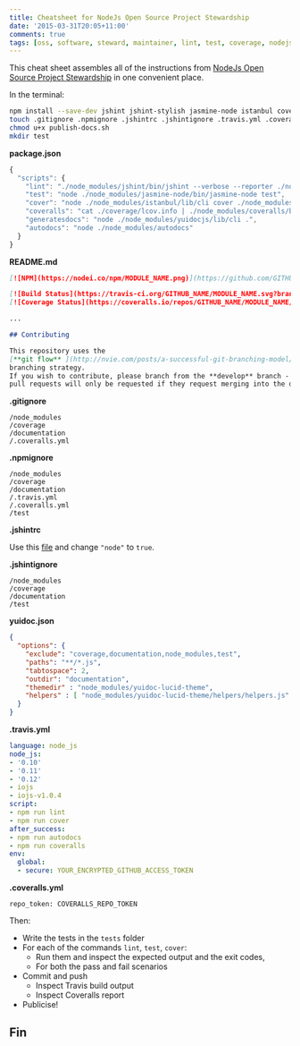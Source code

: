 ```yaml
---
title: Cheatsheet for NodeJs Open Source Project Stewardship
date: '2015-03-31T20:05+11:00'
comments: true
tags: [oss, software, steward, maintainer, lint, test, coverage, nodejs, github, travis, coveralls, cheatsheet]
---
```


This cheat sheet assembles all of the instructions from
[NodeJs Open Source Project Stewardship](../nodejs)
in one convenient place.

In the terminal:

```bash
npm install --save-dev jshint jshint-stylish jasmine-node istanbul coveralls yuidocjs yuidoc-lucid-theme autodocs
touch .gitignore .npmignore .jshintrc .jshintignore .travis.yml .coveralls.yml yuidoc.json
chmod u+x publish-docs.sh
mkdir test
```

**package.json**

```javascript
{
  "scripts": {
    "lint": "./node_modules/jshint/bin/jshint --verbose --reporter ./node_modules/jshint-stylish .",
    "test": "node ./node_modules/jasmine-node/bin/jasmine-node test",
    "cover": "node ./node_modules/istanbul/lib/cli cover ./node_modules/jasmine-node/bin/jasmine-node test",
    "coveralls": "cat ./coverage/lcov.info | ./node_modules/coveralls/bin/coveralls.js",
    "generatesdocs": "node ./node_modules/yuidocjs/lib/cli .",
    "autodocs": "node ./node_modules/autodocs"
  }
}
```

**README.md**

```markdown
[![NPM](https://nodei.co/npm/MODULE_NAME.png)](https://github.com/GITHUB_NAME/MODULE_NAME/)

[![Build Status](https://travis-ci.org/GITHUB_NAME/MODULE_NAME.svg?branch=master)](https://travis-ci.org/GITHUB_NAME/MODULE_NAME)
[![Coverage Status](https://coveralls.io/repos/GITHUB_NAME/MODULE_NAME/badge.svg?branch=master)](https://coveralls.io/r/GITHUB_NAME/MODULE_NAME?branch=master)

...

## Contributing

This repository uses the
[**git flow** ](http://nvie.com/posts/a-successful-git-branching-model/)
branching strategy.
If you wish to contribute, please branch from the **develop** branch -
pull requests will only be requested if they request merging into the develop branch.
```

**.gitignore**

```text
/node_modules
/coverage
/documentation
/.coveralls.yml
```

**.npmignore**

```text
/node_modules
/coverage
/documentation
/.travis.yml
/.coveralls.yml
/test
```

**.jshintrc**

Use this [file](https://github.com/jshint/jshint/blob/master/examples/.jshintrc)
and change `"node"` to `true`.

**.jshintignore**

```text
/node_modules
/coverage
/documentation
/test
```

**yuidoc.json**

```json
{
  "options": {
    "exclude": "coverage,documentation,node_modules,test",
    "paths": "**/*.js",
    "tabtospace": 2,
    "outdir": "documentation",
    "themedir" : "node_modules/yuidoc-lucid-theme",
    "helpers" : [ "node_modules/yuidoc-lucid-theme/helpers/helpers.js" ]
  }
}
```

**.travis.yml**

```yaml
language: node_js
node_js:
- '0.10'
- '0.11'
- '0.12'
- iojs
- iojs-v1.0.4
script:
- npm run lint
- npm run cover
after_success:
- npm run autodocs
- npm run coveralls
env:
  global:
  - secure: YOUR_ENCRYPTED_GITHUB_ACCESS_TOKEN
```

**.coveralls.yml**

```text
repo_token: COVERALLS_REPO_TOKEN
```

Then:

- Write the tests in the `tests` folder
- For each of the commands `lint`, `test`, `cover`:
   - Run them and inspect the expected output and the exit codes,
   - For both the pass and fail scenarios
- Commit and push
  - Inspect Travis build output
  - Inspect Coveralls report
- Publicise!

## Fin
